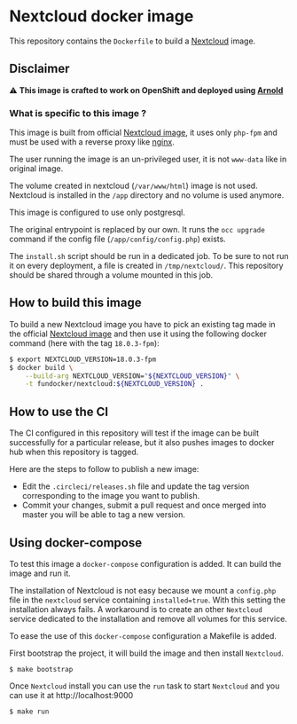 # Nextcloud docker image

This repository contains the `Dockerfile` to build a [Nextcloud](https://nextcloud.com/) image.

## Disclaimer

:warning: **This image is crafted to work on OpenShift and deployed using [Arnold](https://github.com/openfun/arnold)**

### What is specific to this image ?

This image is built from official [Nextcloud image](https://github.com/nextcloud/docker), 
it uses only `php-fpm` and must be used with a reverse proxy like [nginx](https://nginx.org).

The user running the image is an un-privileged user, it is not `www-data` like in original image.

The volume created in nextcloud (`/var/www/html`) image is not used. Nextcloud is installed in  the `/app` directory
and no volume is used anymore.

This image is configured to use only postgresql.

The original entrypoint is replaced by our own. It runs the `occ upgrade` command if the config file (`/app/config/config.php`)
exists.

The `install.sh` script should be run in a dedicated job. To be sure to not run it on every deployment, a file is created in `/tmp/nextcloud/`.
This repository should be shared through a volume mounted in this job.


## How to build this image

To build a new Nextcloud image you have to pick an existing tag made in the official [Nextcloud image](https://github.com/nextcloud/docker)
and then use it using the following docker command (here with the tag `18.0.3-fpm`):

```bash
$ export NEXTCLOUD_VERSION=18.0.3-fpm
$ docker build \
    --build-arg NEXTCLOUD_VERSION="${NEXTCLOUD_VERSION}" \
    -t fundocker/nextcloud:${NEXTCLOUD_VERSION} .
```

## How to use the CI

The CI configured in this repository will test if the image can be built
successfully for a particular release, but it also pushes images to docker hub
when this repository is tagged.

Here are the steps to follow to publish a new image:

- Edit the `.circleci/releases.sh` file and update the tag version corresponding
  to the image you want to publish.
- Commit your changes, submit a pull request and once merged into master you
  will be able to tag a new version.

## Using docker-compose

To test this image a `docker-compose` configuration is added. It can build the image and run it.

The installation of Nextcloud is not easy because we mount a `config.php` file in the `nextcloud` service containing
`installed=true`. With this setting the installation always fails. A workaround is to create an other `Nextcloud` service
dedicated to the installation and remove all volumes for this service.

To ease the use of this `docker-compose` configuration a Makefile is added.

First bootstrap the project, it will build the image and then install `Nextcloud`.

```
$ make bootstrap
```

Once `Nextcloud` install you can use the `run` task to start `Nextcloud` and you can use it at http://localhost:9000

```
$ make run
```
